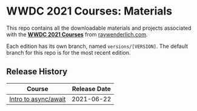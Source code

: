 # WWDC 2021 Courses: Materials

This repo contains all the downloadable materials and projects associated with the **[WWDC 2021 Courses](https://www.raywenderlich.com/library)** from [raywenderlich.com](https://www.raywenderlich.com).

Each edition has its own branch, named `versions/[VERSION]`. The default branch for this repo is for the most recent edition.

## Release History

| Course                                                                                  | Release Date |
| --------------------------------------------------------------------------------------- |:------------:|
| [Intro to async/await](https://github.com/raywenderlich/video-wwdc2021-materials/tree/versions/1.0/async-await) | 2021-06-22   |
